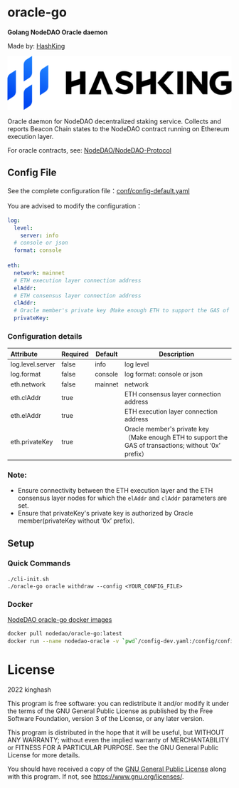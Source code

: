 # oracle-go
**Golang NodeDAO Oracle daemon**

Made by:  [HashKing](https://www.hashking.fi)

![HashKing](./docs/images/HashKingLogo.svg)

Oracle daemon for NodeDAO decentralized staking service. Collects and reports Beacon Chain states to the NodeDAO contract running on Ethereum execution layer.

For oracle contracts, see: [NodeDAO/NodeDAO-Protocol](https://github.com/NodeDAO/NodeDAO-Protocol)



## Config File

See the complete configuration file：[conf/config-default.yaml](conf/config-default.yaml)

You are advised to modify the configuration：

```yaml
log:
  level:
    server: info
  # console or json
  format: console

eth:
  network: mainnet
  # ETH execution layer connection address
  elAddr:
  # ETH consensus layer connection address
  clAddr:
  # Oracle member's private key（Make enough ETH to support the GAS of transactions; without ‘0x’ prefix）
  privateKey:
```

### Configuration details

| Attribute        | Required | Default | Description                                                                                          |
|:-----------------|----------|---------|------------------------------------------------------------------------------------------------------|
| log.level.server | false    | info    | log level                                                                                            |
| log.format       | false    | console | log format: console or json                                                                                         |
| eth.network      | false    | mainnet | network                                                                                              |
| eth.clAddr       | true     |         | ETH consensus layer connection address                                                               |
| eth.elAddr       | true     |         | ETH execution layer connection address                                                               |
| eth.privateKey   | true     |         | Oracle member's private key（Make enough ETH to support the GAS of transactions; without ‘0x’ prefix） |

### Note:

- Ensure connectivity between the ETH execution layer and the ETH consensus layer nodes for which the `elAddr` and `clAddr` parameters are set.
- Ensure that privateKey's private key is authorized by Oracle member(privateKey without ‘0x’ prefix).



## Setup

### Quick Commands
```shell
./cli-init.sh
./oracle-go oracle withdraw --config <YOUR_CONFIG_FILE>
```

### Docker

[NodeDAO oracle-go docker images](https://hub.docker.com/r/nodedao/oracle-go)

```sh
docker pull nodedao/oracle-go:latest
docker run --name nodedao-oracle -v `pwd`/config-dev.yaml:/config/config-dev.yaml -d --restart=always nodedao/oracle-go:latest --config /config/config-dev.yaml
```



# License

2022 kinghash

This program is free software: you can redistribute it and/or modify it under the terms of the GNU General Public License as published by the Free Software Foundation, version 3 of the License, or any later version.

This program is distributed in the hope that it will be useful, but WITHOUT ANY WARRANTY; without even the implied warranty of MERCHANTABILITY or FITNESS FOR A PARTICULAR PURPOSE. See the GNU General Public License for more details.

You should have received a copy of the [GNU General Public License](https://github.com/NodeDAO/oracle-go/blob/main/LICENSE) along with this program. If not, see https://www.gnu.org/licenses/.
